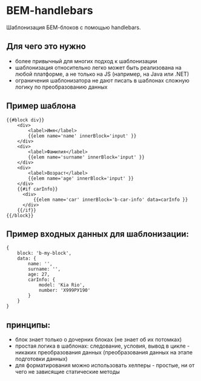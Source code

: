 # BEM-handlebars
Шаблонизация БЕМ-блоков с помощью handlebars.

## Для чего это нужно
* более привычный для многих подход к шаблонизации
* шаблонизация относительно легко может быть реализована на любой платформе, а не только на JS (например, на Java или .NET)
* ограничения шаблонизатора не дают писать в шаблонах сложную логику по преобразованию данных

## Пример шаблона

```
{{#block div}}
	<div>
		<label>Имя</label>
        {{elem name='name' innerBlock='input' }}
    </div>
	<div>
		<label>Фамилия</label>
        {{elem name='surname' innerBlock='input' }}
    </div>
	<div>
		<label>Возраст</label>
        {{elem name='age' innerBlock='input' }}
    </div>
    {{#if carInfo}}
      <div>
          {{elem name='car' innerBlock='b-car-info' data=carInfo }}
      </div>
    {{/if}}
{{/block}}
```
## Пример входных данных для шаблонизации:
```
{
	block: 'b-my-block',
	data: {
		name: '',
		surname: '',
		age: 27,
		carInfo: {
			model: 'Kia Rio',
			number: 'Х999РУ190'
		}
	}
}
```

## принципы:
* блок знает только о дочерних блоках (не знает об их потомках)
* простая логика в шаблонах: следование, условия, вывод в цикле - никаких преобразования данных (преобразования данных на этапе подготовки данных)
* для форматирования можно использовать хелперы - простые, ни от чего не зависящие статические методы
